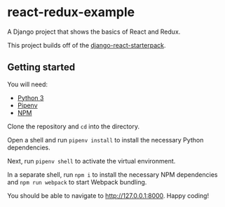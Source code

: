 # react-redux-example
A Django project that shows the basics of React and Redux.

This project builds off of the [django-react-starterpack](https://github.com/kkworden/django-react-starterpack).

## Getting started
You will need:
* [Python 3](https://www.python.org/downloads/)
* [Pipenv](https://github.com/pypa/pipenv)
* [NPM](https://www.npmjs.com/get-npm)

Clone the repository and `cd` into the directory.

Open a shell and run `pipenv install` to install the necessary Python dependencies.

Next, run `pipenv shell` to activate the virtual environment.

In a separate shell, run `npm i` to install the necessary NPM dependencies and `npm run webpack` to start Webpack bundling.

You should be able to navigate to http://127.0.0.1:8000. Happy coding!
